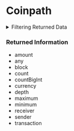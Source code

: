 # Coinpath

<details>

<summary>Filtering Returned Data</summary>

-   currency
-   date
-   depth
-   initialAddress
-   initialDate
-   initialTime
-   options
-   receiver
-   sender
-   time

</details>

### Returned Information

-   amount
-   any
-   block
-   count
-   countBigInt
-   currency
-   depth
-   maximum
-   minimum
-   receiver
-   sender
-   transaction
